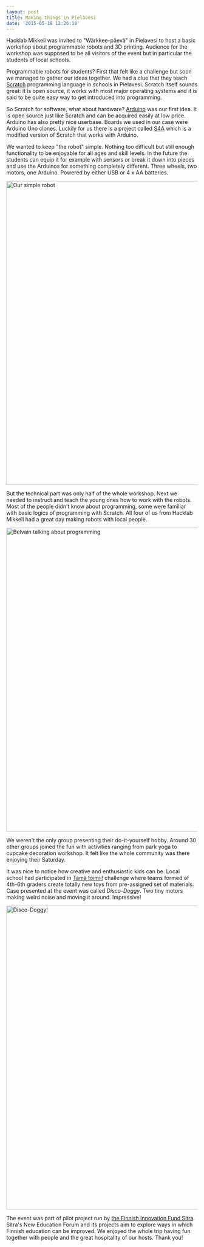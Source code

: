 ```yaml
---
layout: post
title: Making things in Pielavesi
date: '2015-05-18 12:26:18'
---
```


Hacklab Mikkeli was invited to "Wärkkee-päevä" in Pielavesi to host a basic workshop about programmable robots and 3D printing. Audience for the workshop was supposed to be all visitors of the event but in particular the students of local schools.

Programmable robots for students? First that felt like a challenge but soon we managed to gather our ideas together. We had a clue that they teach [Scratch](https://scratch.mit.edu/) programming language in schools in Pielavesi. Scratch itself sounds great: it is open source, it works with most major operating systems and it is said to be quite easy way to get introduced into programming.

So Scratch for software, what about hardware? [Arduino](http://www.arduino.cc/) was our first idea. It is open source just like Scratch and can be acquired easily at low price. Arduino has also pretty nice userbase. Boards we used in our case were Arduino Uno clones. Luckily for us there is a project called [S4A](http://www.s4a.cat/) which is a modified version of Scratch that works with Arduino.

We wanted to keep "the robot" simple. Nothing too difficult but still enough functionality to be enjoyable for all ages and skill levels. In the future the students can equip it for example with sensors or break it down into pieces and use the Arduinos for something completely different. Three wheels, two motors, one Arduino. Powered by either USB or 4 x AA batteries.

<img alt="Our simple robot" src="/blog/content/images/2015/05/pielavesi-robotti.jpg" width="800">

But the technical part was only half of the whole workshop. Next we needed to instruct and teach the young ones how to work with the robots. Most of the people didn't know about programming, some were familiar with basic logics of programming with Scratch. All four of us from Hacklab Mikkeli had a great day making robots with local people.

<img alt="Belvain talking about programming" src="/blog/content/images/2015/05/pielavesi-belvain.jpg" width="800">

We weren't the only group presenting their do-it-yourself hobby. Around 30 other groups joined the fun with activities ranging from park yoga to cupcake decoration workshop. It felt like the whole community was there enjoying their Saturday.

It was nice to notice how creative and enthusiastic kids can be. Local school had participated in [Tämä toimii!](http://tech.teknologiateollisuus.fi/openet/fi/tamatoimii.html) challenge where teams formed of 4th-6th graders create totally new toys from pre-assigned set of materials. Case presented at the event was called *Disco-Doggy*. Two tiny motors making weird noise and moving it around. Impressive!

<img alt="Disco-Doggy!" src="/blog/content/images/2015/05/pielavesi-discodoggy.jpg" width="800">

The event was part of pilot project run by [the Finnish Innovation Fund Sitra](http://www.sitra.fi/en). Sitra's New Education Forum and its projects aim to explore ways in which Finnish education can be improved. We enjoyed the whole trip having fun together with people and the great hospitality of our hosts. Thank you!
